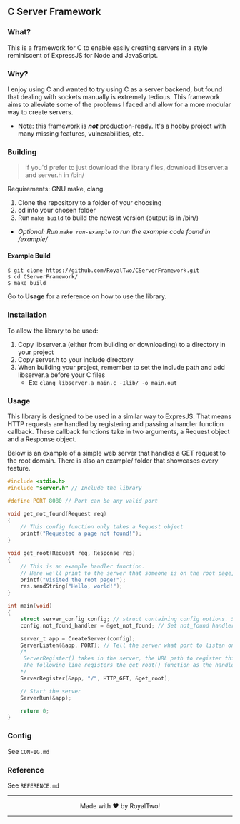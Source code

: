 ## C Server Framework

### What?

This is a framework for C to enable easily creating servers in a style reminiscent of ExpressJS for Node and JavaScript.

### Why?

I enjoy using C and wanted to try using C as a server backend, but found that dealing with sockets manually is extremely tedious.
This framework aims to alleviate some of the problems I faced and allow for a more modular way to create servers.

-   Note: this framework is <b><i>not</b></i> production-ready. It's a hobby project with many missing features, vulnerabilities, etc.

### Building

> If you'd prefer to just download the library files, download libserver.a and server.h in /bin/

Requirements: GNU make, clang

1. Clone the repository to a folder of your choosing
2. cd into your chosen folder
3. Run `make build` to build the newest version (output is in /bin/)

-   _Optional: Run `make run-example` to run the example code found in /example/_

#### Example Build

```
$ git clone https://github.com/RoyalTwo/CServerFramework.git
$ cd CServerFramework/
$ make build
```

Go to <b>Usage</b> for a reference on how to use the library.

### Installation

To allow the library to be used:

1. Copy libserver.a (either from building or downloading) to a directory in your project
2. Copy server.h to your include directory
3. When building your project, remember to set the include path and add libserver.a before your C files
    - Ex: `clang libserver.a main.c -Ilib/ -o main.out`

### Usage

This library is designed to be used in a similar way to ExpresJS. That means HTTP requests are handled by registering and passing a handler function callback. These callback functions take in two arguments, a Request object and a Response object.

Below is an example of a simple web server that handles a GET request to the root domain. There is also an example/ folder that showcases every feature.

```c
#include <stdio.h>
#include "server.h" // Include the library

#define PORT 8080 // Port can be any valid port

void get_not_found(Request req)
{
    // This config function only takes a Request object
    printf("Requested a page not found!");
}

void get_root(Request req, Response res)
{
    // This is an example handler function.
    // Here we'll print to the server that someone is on the root page, and send the client the string "Hello, world!" as HTML.
    printf("Visited the root page!");
    res.sendString("Hello, world!");
}

int main(void)
{
    struct server_config config; // struct containing config options. See config.md for options
    config.not_found_handler = &get_not_found; // Set not_found handler. REQUIRED!

    server_t app = CreateServer(config);
    ServerListen(&app, PORT); // Tell the server what port to listen on
    /*
     ServerRegister() takes in the server, the URL path to register this function on, the type of request to handle, and the callback function to handle it.
     The following line registers the get_root() function as the handler for a GET request at the root url '/'.
    */
    ServerRegister(&app, "/", HTTP_GET, &get_root);

    // Start the server
    ServerRun(&app);

    return 0;
}

```

### Config

See `CONFIG.md`

### Reference

See `REFERENCE.md`

---

<p align="center"> Made with ❤️ by RoyalTwo! </p>

---
